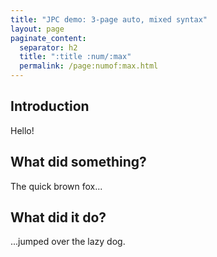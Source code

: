 ```yaml
---
title: "JPC demo: 3-page auto, mixed syntax"
layout: page
paginate_content:
  separator: h2
  title: ":title :num/:max"
  permalink: /page:numof:max.html 
---
```


<h2>Introduction</h2>
Hello!

## What did something?
The quick brown fox...

What did it do?
---------------
...jumped over the lazy dog.


